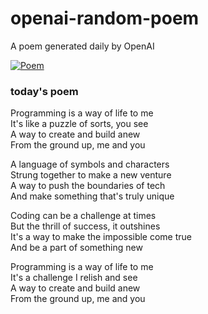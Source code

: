 
# openai-random-poem
 A poem generated daily by OpenAI

[![Poem](https://github.com/fbiego/openai-random-poem/actions/workflows/main.yml/badge.svg)](https://github.com/fbiego/openai-random-poem/actions/workflows/main.yml)

### today's poem  
  
Programming is a way of life to me  
It's like a puzzle of sorts, you see  
A way to create and build anew  
From the ground up, me and you  
  
A language of symbols and characters  
Strung together to make a new venture  
A way to push the boundaries of tech  
And make something that's truly unique  
  
Coding can be a challenge at times  
But the thrill of success, it outshines  
It's a way to make the impossible come true  
And be a part of something new  
  
Programming is a way of life to me  
It's a challenge I relish and see  
A way to create and build anew  
From the ground up, me and you
